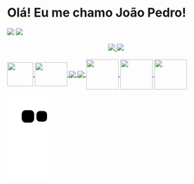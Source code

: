 # Olá! Eu me chamo João Pedro! 

<div>
  <a href="https://www.linkedin.com/in/joão-pedro-melo-65678322b" target="_blank"><img src="https://img.shields.io/badge/-LinkedIn-%230077B5?style=for-the-badge&logo=linkedin&logoColor=white" target="_blank"></a> 
  <a href="https://instagram.com/jpedromelo_710" target="_blank"><img src="https://img.shields.io/badge/-Instagram-%23E4405F?style=for-the-badge&logo=instagram&logoColor=white" target="_blank"></a>
</div>

<br>

<div align="center">
  <a href="https://github.com/JPedro759">
  <img height="180em" src="https://github-readme-stats.vercel.app/api?username=JPedro759&show_icons=true&theme=tokyonight&include_all_commits=true&count_private=true">
  <img height="180em" src="https://github-readme-stats.vercel.app/api/top-langs/?username=JPedro759&layout=compact&langs_count=16&theme=dark">
</div>
  
<div style="display: inline_block">
 <br>
 <img align="center" height="55" width="60" src="https://cdn.jsdelivr.net/gh/devicons/devicon/icons/html5/html5-original.svg" />
 <img align="center" height="55" width="75" src="https://cdn.jsdelivr.net/gh/devicons/devicon/icons/css3/css3-original.svg" />
 <img align="center" src="https://img.icons8.com/ios-filled/66/FCCC19/javascript.png"/>
 <img align="center" src="https://img.icons8.com/fluency/75/null/typescript--v1.png"/>
 <img align="center" height="70" width="75" src="https://cdn.jsdelivr.net/gh/devicons/devicon/icons/react/react-original.svg" />
 <img align="center" height="70" width="75" src="https://cdn.jsdelivr.net/gh/devicons/devicon/icons/nodejs/nodejs-original.svg" />
 <img align="center" height="70" width="75" src="https://cdn.jsdelivr.net/gh/devicons/devicon/icons/postgresql/postgresql-original.svg" />
</div>
  
<div> 
 
  ![Snake animation](https://github.com/rafaballerini/rafaballerini/blob/output/github-contribution-grid-snake.svg)
 
</div>
  
